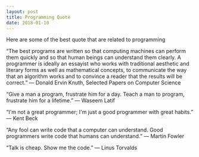 ```yaml
---
layout: post
title: Programming Quote
date: 2018-01-10
---
```


Here are some of the best quote that are related to programming


“The best programs are written so that computing machines can perform them quickly and so that human beings can understand them clearly. A programmer is ideally an essayist who works with traditional aesthetic and literary forms as well as mathematical concepts, to communicate the way that an algorithm works and to convince a reader that the results will be correct.” 
― Donald Ervin Knuth, Selected Papers on Computer Science


“Give a man a program, frustrate him for a day.
Teach a man to program, frustrate him for a lifetime.” 
― Waseem Latif

“I'm not a great programmer; I'm just a good programmer with great habits.” 
― Kent Beck

“Any fool can write code that a computer can understand. Good programmers write code that humans can understand.” 
― Martin Fowler

“Talk is cheap. Show me the code.” 
― Linus Torvalds
